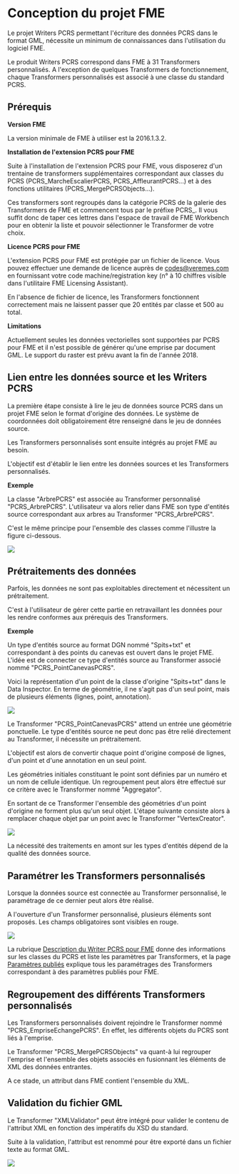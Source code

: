 # Conception du projet FME #

Le projet Writers PCRS permettant l'écriture des données PCRS dans le format GML, nécessite un minimum de connaissances dans l'utilisation du logiciel FME. 

Le produit Writers PCRS correspond dans FME à 31 Transformers personnalisés. A l'exception de quelques Transformers de fonctionnement, chaque Transformers personnalisés est associé à une classe du standard PCRS.

## Prérequis ##

**Version FME**

La version minimale de FME à utiliser est la 2016.1.3.2.

**Installation de l'extension PCRS pour FME**

Suite à l'installation de l'extension PCRS pour FME, vous disposerez d'un trentaine de transformers supplémentaires correspondant aux classes du PCRS (PCRS_MarcheEscalierPCRS, PCRS_AffleurantPCRS...) et à des fonctions utilitaires (PCRS_MergePCRSObjects...).

Ces transformers sont regroupés dans la catégorie PCRS de la galerie des Transformers de FME et commencent tous par le préfixe PCRS_. Il vous suffit donc de taper ces lettres dans l'espace de travail de FME Workbench pour en obtenir la liste et pouvoir sélectionner le Transformer de votre choix.

**Licence PCRS pour FME**

L'extension PCRS pour FME est protégée par un fichier de licence.
Vous pouvez effectuer une demande de licence auprès de codes@veremes.com en fournissant votre code machine/registration key (n° à 10 chiffres visible dans l'utilitaire FME Licensing Assistant).

En l'absence de fichier de licence, les Transformers fonctionnent correctement mais ne laissent passer que 20 entités par classe et 500 au total.

**Limitations**

Actuellement seules les données vectorielles sont supportées par PCRS pour FME et il n'est possible de générer qu'une emprise par document GML. Le support du raster est prévu avant la fin de l'année 2018.

## Lien entre les données source et les Writers PCRS ##

La première étape consiste à lire le jeu de données source PCRS dans un projet FME selon le format d'origine des données. Le système de coordonnées doit obligatoirement être renseigné dans le jeu de données source.

Les Transformers personnalisés sont ensuite intégrés au projet FME au besoin.

L'objectif est d'établir le lien entre les données sources et les Transformers personnalisés.

**Exemple**

La classe "ArbrePCRS" est associée au Transformer personnalisé "PCRS_ArbrePCRS". L'utilisateur va alors relier dans FME son type d'entités source correspondant aux arbres au Transformer "PCRS_ArbrePCRS".

C'est le même principe pour l'ensemble des classes comme l'illustre la figure ci-dessous.

![](https://raw.githubusercontent.com/Veremes/doc_PCRS/master/Images/donnees_sources.PNG)

## Prétraitements des données ##

Parfois, les données ne sont pas exploitables directement et nécessitent un prétraitement.

C'est à l'utilisateur de gérer cette partie en retravaillant les données pour les rendre conformes aux prérequis des Transformers.

**Exemple**

Un type d'entités source au format DGN nommé "Spits+txt" et correspondant à des points du canevas est ouvert dans le projet FME. L'idée est de connecter ce type d'entités source au Transformer associé nommé "PCRS_PointCanevasPCRS".

Voici la représentation d'un point de la classe d'origine "Spits+txt" dans le Data Inspector. En terme de géométrie, il ne s'agit pas d'un seul point, mais de plusieurs éléments (lignes, point, annotation).

![](https://raw.githubusercontent.com/Veremes/doc_PCRS/master/Images/point.PNG)

Le Transformer "PCRS_PointCanevasPCRS" attend un entrée une géométrie ponctuelle. Le type d'entités source ne peut donc pas être relié directement au Transformer, il nécessite un prétraitement.

L'objectif est alors de convertir chaque point d'origine composé de lignes, d'un point et d'une annotation en un seul point.

Les géométries initiales constituant le point sont définies par un numéro et un nom de cellule identique. Un regroupement peut alors être effectué sur ce critère avec le Transformer nommé "Aggregator".

En sortant de ce Transformer l'ensemble des géométries d'un point d'origine ne forment plus qu'un seul objet. L'étape suivante consiste alors à remplacer chaque objet par un point avec le Transformer "VertexCreator".

![](https://raw.githubusercontent.com/Veremes/doc_PCRS/master/Images/points_canevas.PNG)

La nécessité des traitements en amont sur les types d'entités dépend de la qualité des données source.

## Paramétrer les Transformers personnalisés ##

Lorsque la données source est connectée au Transformer personnalisé, le paramétrage de ce dernier peut alors être réalisé.

A l'ouverture d'un Transformer personnalisé, plusieurs éléments sont proposés. Les champs obligatoires sont visibles en rouge.

![](https://raw.githubusercontent.com/Veremes/doc_PCRS/master/Images/transformer_facade.PNG)

La rubrique [Description du Writer PCRS pour FME](http://doc-pcrs.readthedocs.io/fr/latest/Writer_PCRS/index.html#description-du-writer-pcrs-pour-fme) donne des informations sur les classes du PCRS et liste les paramètres par Transformers, et la page [Paramètres publiés](http://doc-pcrs.readthedocs.io/fr/latest/Projet_FME/PCRS_Parametres.html#PCRS_Parametres) explique tous les paramétrages des Transformers correspondant à des paramètres publiés pour FME.

## Regroupement des différents Transformers personnalisés ##

Les Transformers personnalisés doivent rejoindre le Transformer nommé "PCRS_EmpriseEchangePCRS". En effet, les différents objets du PCRS sont liés à l'emprise.

Le Transformer "PCRS_MergePCRSObjects" va quant-à lui regrouper l'emprise et l'ensemble des objets associés en fusionnant les éléments de XML des données entrantes.

A ce stade, un attribut dans FME contient l'ensemble du XML.

## Validation du fichier GML ##

Le Transformer "XMLValidator" peut être intégré pour valider le contenu de l'attribut XML en fonction des impératifs du XSD du standard.

Suite à la validation, l'attribut est renommé pour être exporté dans un fichier texte au format GML.

![](https://raw.githubusercontent.com/Veremes/doc_PCRS/master/Images/regroupement.PNG)
